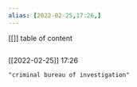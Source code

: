 ```yaml
---
alias: [2022-02-25,17:26,]
---
```

[[]]
table of content
```toc
```

[[2022-02-25]] 17:26

```query
"criminal bureau of investigation"
```